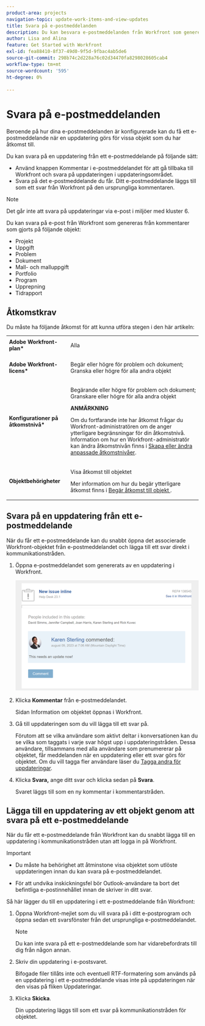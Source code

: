 ```yaml
---
product-area: projects
navigation-topic: update-work-items-and-view-updates
title: Svara på e-postmeddelanden
description: Du kan besvara e-postmeddelanden från Workfront som genererats från kommentarer som gjorts i projekt, uppgifter, utgåvor och andra objekt för att lägga till svar på de ursprungliga kommentarerna som gjorts i Adobe Workfront-programmet.
author: Lisa and Alina
feature: Get Started with Workfront
exl-id: fea88410-8f37-49d0-9f5d-9fbac4ab5de6
source-git-commit: 298b74c2d228a76c02d34470fa8298028605cab4
workflow-type: tm+mt
source-wordcount: '595'
ht-degree: 0%

---
```


# Svara på e-postmeddelanden

Beroende på hur dina e-postmeddelanden är konfigurerade kan du få ett e-postmeddelande när en uppdatering görs för vissa objekt som du har åtkomst till.

Du kan svara på en uppdatering från ett e-postmeddelande på följande sätt:

* Använd knappen Kommentar i e-postmeddelandet för att gå tillbaka till Workfront och svara på uppdateringen i uppdateringsområdet.
* Svara på det e-postmeddelande du får. Ditt e-postmeddelande läggs till som ett svar från Workfront på den ursprungliga kommentaren.

>[!NOTE]
>
>Det går inte att svara på uppdateringar via e-post i miljöer med kluster 6.

Du kan svara på e-post från Workfront som genereras från kommentarer som gjorts på följande objekt:

* Projekt
* Uppgift
* Problem
* Dokument
* Mall- och malluppgift
* Portfolio
* Program
* Upprepning
* Tidrapport

## Åtkomstkrav

Du måste ha följande åtkomst för att kunna utföra stegen i den här artikeln:

<table style="table-layout:auto">
 <col> 
 <col> 
 <tbody> 
  <tr> 
   <td role="rowheader"><strong>Adobe Workfront-plan*</strong></td> 
   <td> <p>Alla</p> </td> 
  </tr> 
  <tr> 
   <td role="rowheader"><strong>Adobe Workfront-licens*</strong></td> 
   <td> <p>Begär eller högre för problem och dokument; Granska eller högre för alla andra objekt</p> </td> 
  </tr> 
  <tr> 
   <td role="rowheader"><strong>Konfigurationer på åtkomstnivå*</strong></td> 
   <td> <p>Begärande eller högre för problem och dokument; Granskare eller högre för alla andra objekt</p> <p><b>ANMÄRKNING</b>

Om du fortfarande inte har åtkomst frågar du Workfront-administratören om de anger ytterligare begränsningar för din åtkomstnivå. Information om hur en Workfront-administratör kan ändra åtkomstnivån finns i <a href="../../administration-and-setup/add-users/configure-and-grant-access/create-modify-access-levels.md" class="MCXref xref">Skapa eller ändra anpassade åtkomstnivåer</a>.</p> </td>
</tr> 
  <tr> 
   <td role="rowheader"><strong>Objektbehörigheter</strong></td> 
   <td> <p>Visa åtkomst till objektet</p> <p>Mer information om hur du begär ytterligare åtkomst finns i <a href="../../workfront-basics/grant-and-request-access-to-objects/request-access.md" class="MCXref xref">Begär åtkomst till objekt </a>.</p> </td> 
  </tr> 
 </tbody> 
</table>

## Svara på en uppdatering från ett e-postmeddelande

När du får ett e-postmeddelande kan du snabbt öppna det associerade Workfront-objektet från e-postmeddelandet och lägga till ett svar direkt i kommunikationstråden.

1. Öppna e-postmeddelandet som genererats av en uppdatering i Workfront.

   ![email.png](assets/email-350x202.png)
1. Klicka **Kommentar** från e-postmeddelandet.

   Sidan Information om objektet öppnas i Workfront.

1. Gå till uppdateringen som du vill lägga till ett svar på.

   Förutom att se vilka användare som aktivt deltar i konversationen kan du se vilka som taggats i varje svar högst upp i uppdateringstråden. Dessa användare, tillsammans med alla användare som prenumererar på objektet, får meddelanden när en uppdatering eller ett svar görs för objektet. Om du vill tagga fler användare läser du [Tagga andra för uppdateringar](../../workfront-basics/updating-work-items-and-viewing-updates/tag-others-on-updates.md).

1. Klicka **Svara,** ange ditt svar och klicka sedan på **Svara**.

   Svaret läggs till som en ny kommentar i kommentarstråden.

## Lägga till en uppdatering av ett objekt genom att svara på ett e-postmeddelande

När du får ett e-postmeddelande från Workfront kan du snabbt lägga till en uppdatering i kommunikationstråden utan att logga in på Workfront.

>[!IMPORTANT]
>
>* Du måste ha behörighet att åtminstone visa objektet som utlöste uppdateringen innan du kan svara på e-postmeddelandet.
>
>* För att undvika inskickningsfel bör Outlook-användare ta bort det befintliga e-postinnehållet innan de skriver in ditt svar.

Så här lägger du till en uppdatering i ett e-postmeddelande från Workfront:

1. Öppna Workfront-mejlet som du vill svara på i ditt e-postprogram och öppna sedan ett svarsfönster från det ursprungliga e-postmeddelandet.

   >[!NOTE]
   >
   >    Du kan inte svara på ett e-postmeddelande som har vidarebefordrats till dig från någon annan.


1. Skriv din uppdatering i e-postsvaret.

   Bifogade filer tillåts inte och eventuell RTF-formatering som används på en uppdatering i ett e-postmeddelande visas inte på uppdateringen när den visas på fliken Uppdateringar.
1. Klicka **Skicka**.

   Din uppdatering läggs till som ett svar på kommunikationstråden för objektet.
